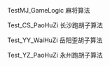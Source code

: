 TestMJ_GameLogic 麻将算法


Test_CS_PaoHuZi  长沙跑胡子算法


Test_YY_WaiHuZi  岳阳歪胡子算法


Test_YZ_PaoHuZi  永州跑胡子算法
